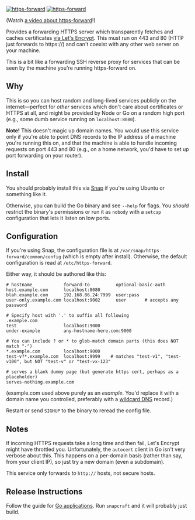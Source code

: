 [![https-forward](https://snapcraft.io//https-forward/badge.svg)](https://snapcraft.io/https-forward)
[![https-forward](https://snapcraft.io//https-forward/trending.svg?name=0)](https://snapcraft.io/https-forward)

(Watch [a video about https-forward](https://www.youtube.com/watch?v=CL0fC1hD54M)!)

Provides a forwarding HTTPS server which transparently fetches and caches certificates [via Let's Encrypt](https://godoc.org/golang.org/x/crypto/acme/autocert).
This must run on 443 and 80 (HTTP just forwards to https://) and can't coexist with any other web server on your machine.

This is a bit like a forwarding SSH reverse proxy for services that can be seen by the machine you're running https-forward on.

## Why

This is so you can host random and long-lived services publicly on the internet—perfect for _other_ services which don't care about certificates or HTTPS at all, and might be provided by Node or Go on a random high port (e.g., some dumb service running on `localhost:8080`).

**Note!** This doesn't magic up domain names.
You would use this service only if you're able to point DNS records to the IP address of a machine you're running this on, and that the machine is able to handle incoming requests on port 443 and 80 (e.g., on a home network, you'd have to set up port forwarding on your router).

## Install

You should probably install this via [Snap](https://snapcraft.io/https-forward) if you're using Ubuntu or something like it.

Otherwise, you can build the Go binary and see `--help` for flags.
You _should_ restrict the binary's permissions or run it as `nobody` with a `setcap` configuration that lets it listen on low ports.

## Configuration

If you're using Snap, the configuration file is at `/var/snap/https-forward/common/config` (which is empty after install).
Otherwise, the default configuration is read at `/etc/https-forward`.

Either way, it should be authored like this:

    # hostname            forward-to          optional-basic-auth
    host.example.com      localhost:8080
    blah.example.com      192.168.86.24:7999  user:pass
    user-only.example.com localhost:9002      user       # accepts any password
   
    # Specify host with '.' to suffix all following
    .example.com
    test                  localhost:9000
    under-example         any-hostname-here.com:9000

    # You can include ? or * to glob-match domain parts (this does NOT match "-")
    *.example.com         localhost:9000
    test-v?*.example.com  localhost:9999    # matches "test-v1", "test-v100", but NOT "test-v" or "test-vx-123"

    # serves a blank dummy page (but generate https cert, perhaps as a placeholder)
    serves-nothing.example.com

(example.com used above purely as an _example_.
You'd replace it with a domain name you controlled, preferably with a [wildcard DNS](https://en.wikipedia.org/wiki/Wildcard_DNS_record) record.)

Restart or send `SIGHUP` to the binary to reread the config file.

## Notes

If incoming HTTPS requests take a long time and then fail, Let's Encrypt might have throttled you.
Unfortunately, the `autocert` client in Go isn't very verbose about this.
This happens on a per-domain basis (rather than say, from your client IP), so just try a new domain (even a subdomain).

This service only forwards _to_ `http://` hosts, not secure hosts.

## Release Instructions

Follow the guide for [Go applications](https://snapcraft.io/docs/go-applications).
Run `snapcraft` and it will probably just build.


